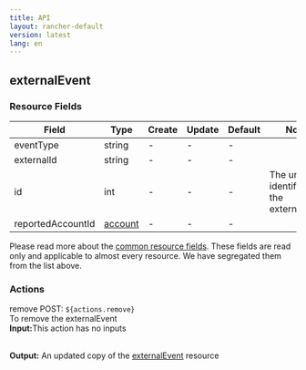 ```yaml
---
title: API
layout: rancher-default
version: latest
lang: en
---
```


## externalEvent



### Resource Fields

Field | Type | Create | Update | Default | Notes
---|---|---|---|---|---
eventType | string | - | - | - | 
externalId | string | - | - | - | 
id | int | - | - | - | The unique identifier for the externalEvent
reportedAccountId | [account]({{site.baseurl}}/rancher/{{page.version}}/{{page.lang}}/api/api-resources/account/) | - | - | - | 


Please read more about the [common resource fields]({{site.baseurl}}/rancher/{{page.version}}/{{page.lang}}/api/common/). 
These fields are read only and applicable to almost every resource. We have segregated them from the list above.








### Actions

<div class="action">
<span class="header">
remove
<span class="headerright">POST:  <code>${actions.remove}</code></span></span>
<div class="action-contents">
To remove the externalEvent
<br>

<span class="input">
<strong>Input:</strong>This action has no inputs</span>
<br>

<br>


<span class="output"><strong>Output:</strong> An updated copy of the <a href="/rancher/api/api-resources/externalEvent/">externalEvent</a> resource</span>
</div>
</div>

